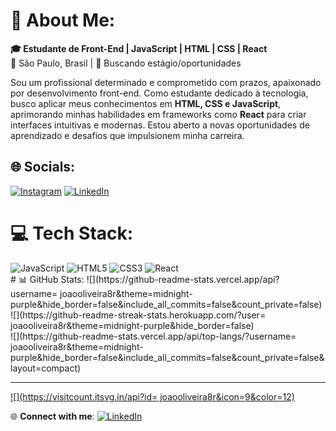 # 💫 About Me:
**🎓 Estudante de Front-End | JavaScript | HTML | CSS | React**  
📍 São Paulo, Brasil | 🎯 Buscando estágio/oportunidades<br>

Sou um profissional determinado e comprometido com prazos, apaixonado por desenvolvimento front-end. Como estudante dedicado à tecnologia, busco aplicar meus conhecimentos em **HTML, CSS e JavaScript**, aprimorando minhas habilidades em frameworks como **React** para criar interfaces intuitivas e modernas. Estou aberto a novas oportunidades de aprendizado e desafios que impulsionem minha carreira.

## 🌐 Socials:
[![Instagram](https://img.shields.io/badge/Instagram-%23E4405F.svg?logo=Instagram&logoColor=white)](https://instagram.com/@joaooliveira8r) [![LinkedIn](https://img.shields.io/badge/LinkedIn-%230077B5.svg?logo=linkedin&logoColor=white)](https://linkedin.com/in/www.linkedin.com/in/joão-pedro-oliveira-8a1684262) 

# 💻 Tech Stack:
<div align="left">  
  <img src="https://img.shields.io/badge/JavaScript-F7DF1E?style=for-the-badge&logo=javascript&logoColor=black" alt="JavaScript">  
  <img src="https://img.shields.io/badge/HTML5-E34F26?style=for-the-badge&logo=html5&logoColor=white" alt="HTML5">  
  <img src="https://img.shields.io/badge/CSS3-1572B6?style=for-the-badge&logo=css3&logoColor=white" alt="CSS3">  
  <img src="https://img.shields.io/badge/React-61DAFB?style=for-the-badge&logo=react&logoColor=black" alt="React">    
</div>  
# 📊 GitHub Stats:
![](https://github-readme-stats.vercel.app/api?username= joaooliveira8r&theme=midnight-purple&hide_border=false&include_all_commits=false&count_private=false)<br/>
![](https://github-readme-streak-stats.herokuapp.com/?user= joaooliveira8r&theme=midnight-purple&hide_border=false)<br/>
![](https://github-readme-stats.vercel.app/api/top-langs/?username= joaooliveira8r&theme=midnight-purple&hide_border=false&include_all_commits=false&count_private=false&layout=compact)

---
[![](https://visitcount.itsvg.in/api?id= joaooliveira8r&icon=9&color=12)](https://visitcount.itsvg.in)

<!-- Proudly created with GPRM ( https://gprm.itsvg.in ) -->


🌐 **Connect with me**:
[![LinkedIn](https://img.shields.io/badge/LinkedIn-0077B5?style=for-the-badge&logo=linkedin&logoColor=white)](www.linkedin.com/in/joão-pedro-oliveira-8a1684262) 
